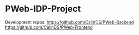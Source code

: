 # PWeb-IDP-Project
Development repos:
https://github.com/CalinDS/PWeb-Backend
https://github.com/CalinDS/PWeb-Frontend
